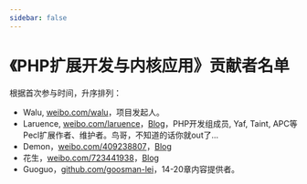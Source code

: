```yaml
---
sidebar: false
---
```


# 《PHP扩展开发与内核应用》贡献者名单

根据首次参与时间，升序排列：

 * Walu, [weibo.com/walu](<http://weibo.com/walu>)，项目发起人。
 * Laruence, [weibo.com/laruence](<weibo.com/laruence>)，[Blog](<http://www.laruence.com>)，PHP开发组成员, Yaf, Taint, APC等Pecl扩展作者、维护者。鸟哥，不知道的话你就out了...
 * Demon，[weibo.com/409238807](<http://weibo.com/409238807>)，[Blog](<http://www.demon.at>)
 * 花生，[weibo.com/723441938](<http://weibo.com/723441938>)，[Blog](<http://wenjun.in>)
 * Guoguo，[github.com/goosman-lei](<https://github.com/goosman-lei/>)，14-20章内容提供者。

